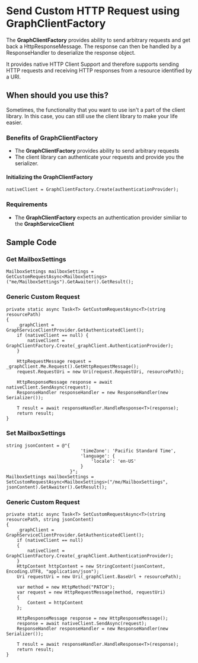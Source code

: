 # Send Custom HTTP Request using GraphClientFactory

The **GraphClientFactory** provides ability to send arbitrary requests and get back a HttpResponseMessage. The response can then be handled by a ResponseHandler to deserialize the response object. 

It provides native HTTP Client Support and therefore supports sending HTTP requests and receiving HTTP responses from a resource identified by a URI. 

## When should you use this?

Sometimes, the functionality that you want to use isn't a part of the client library. In this case, you can still use the client library to make your life easier.


### Benefits of GraphClientFactory
- The **GraphClientFactory** provides ability to send arbitrary requests 
- The client library can authenticate your requests and provide you the serializer.

#### Initializing the GraphClientFactory 
    nativeClient = GraphClientFactory.Create(authenticationProvider); 

### Requirements
- The **GraphClientFactory** expects an authentication provider similiar to the **GraphServiceClient**

## Sample Code
### Get MailboxSettings

    MailboxSettings mailboxSettings = GetCustomRequestAsync<MailboxSettings>("me/MailboxSettings").GetAwaiter().GetResult();

### Generic Custom Request

    private static async Task<T> GetCustomRequestAsync<T>(string resourcePath)
    {
        _graphClient = GraphServiceClientProvider.GetAuthenticatedClient();
        if (nativeClient == null) {
            nativeClient = GraphClientFactory.Create(_graphClient.AuthenticationProvider);
        }

        HttpRequestMessage request = _graphClient.Me.Request().GetHttpRequestMessage();
        request.RequestUri = new Uri(request.RequestUri, resourcePath);

        HttpResponseMessage response = await nativeClient.SendAsync(request);
        ResponseHandler responseHandler = new ResponseHandler(new Serializer());

        T result = await responseHandler.HandleResponse<T>(response);
        return result;
    }

### Set MailboxSettings

    string jsonContent = @"{
                                'timeZone': 'Pacific Standard Time',
                                'language': {
                                    'locale': 'en-US'
                                }
                            }";
    MailboxSettings mailboxSettings = SetCustomRequestAsync<MailboxSettings>("/me/MailboxSettings", jsonContent).GetAwaiter().GetResult();

### Generic Custom Request

    private static async Task<T> SetCustomRequestAsync<T>(string resourcePath, string jsonContent)
    {
        _graphClient = GraphServiceClientProvider.GetAuthenticatedClient();
        if (nativeClient == null)
        {
            nativeClient = GraphClientFactory.Create(_graphClient.AuthenticationProvider);
        }
        HttpContent httpContent = new StringContent(jsonContent, Encoding.UTF8, "application/json");
        Uri requestUri = new Uri(_graphClient.BaseUrl + resourcePath);

        var method = new HttpMethod("PATCH");
        var request = new HttpRequestMessage(method, requestUri)
        {
            Content = httpContent
        };

        HttpResponseMessage response = new HttpResponseMessage();
        response = await nativeClient.SendAsync(request);      
        ResponseHandler responseHandler = new ResponseHandler(new Serializer());

        T result = await responseHandler.HandleResponse<T>(response);
        return result;
    }